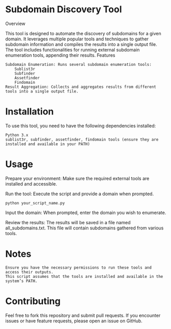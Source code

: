 # Subdomain Discovery Tool
Overview

This tool is designed to automate the discovery of subdomains for a given domain. It leverages multiple popular tools and techniques to gather subdomain information and compiles the results into a single output file. The tool includes functionalities for running external subdomain enumeration tools, appending their results.
Features

    Subdomain Enumeration: Runs several subdomain enumeration tools:
        Sublist3r
        Subfinder
        Assetfinder
        Findomain
    Result Aggregation: Collects and aggregates results from different tools into a single output file.

# Installation

To use this tool, you need to have the following dependencies installed:

    Python 3.x
    sublist3r, subfinder, assetfinder, findomain tools (ensure they are installed and available in your PATH)


# Usage

Prepare your environment: Make sure the required external tools are installed and accessible.

Run the tool: Execute the script and provide a domain when prompted.
    
    python your_script_name.py
    
Input the domain: When prompted, enter the domain you wish to enumerate.

Review the results: The results will be saved in a file named all_subdomains.txt. This file will contain subdomains gathered from various tools.

# Notes

    Ensure you have the necessary permissions to run these tools and access their outputs.
    This script assumes that the tools are installed and available in the system’s PATH.

# Contributing

Feel free to fork this repository and submit pull requests. If you encounter issues or have feature requests, please open an issue on GitHub.
